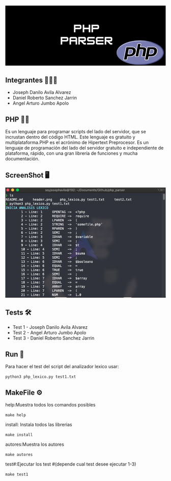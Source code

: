![header](https://github.com/eljosephavila123/php_parser/blob/master/img/header.png?raw=true)

## Integrantes 👨🏻‍💻
- Joseph Danilo Avila Alvarez
- Daniel Roberto Sanchez Jarrin
- Angel Arturo Jumbo Apolo
## PHP 🚀🚀
Es un lenguaje para programar scripts del lado del servidor, que se incrustan dentro del código HTML. Este lenguaje es gratuito y multiplataforma.PHP es el acrónimo de Hipertext Preprocesor. Es un lenguaje de programación del lado del servidor gratuito e independiente de plataforma, rápido, con una gran librería de funciones y mucha documentación.
## ScreenShot 🖥

<div style="text-align:center">
  <img src="https://github.com/eljosephavila123/php_parser/blob/master/img/sreenshot.png?raw=true" />
</div>

## Tests 🛠
- Test 1 -  Joseph Danilo Avila Alvarez
- Test 2 -  Angel Arturo Jumbo Apolo
- Test 3 -  Daniel Roberto Sanchez Jarrin

## Run 🔧

Para hacer el test del script del analizador lexico usar:

``python3 php_lexico.py test1.txt``

## MakeFile ⚙️
help:Muestra todos los comandos posibles

``make help``

install: Instala todos las librerias 

``make install``

autores:Muestra los autores 

``make autores``

test#:Ejecutar los test #(depende cual test desee ejecutar 1-3)

``make test1``

